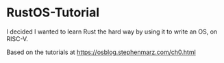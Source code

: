 # RustOS-Tutorial
I decided I wanted to learn Rust the hard way by using it to write an OS, on RISC-V.

Based on the tutorials at https://osblog.stephenmarz.com/ch0.html
